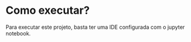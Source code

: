 # Como executar?

Para executar este projeto, basta ter uma IDE configurada com o jupyter notebook.

